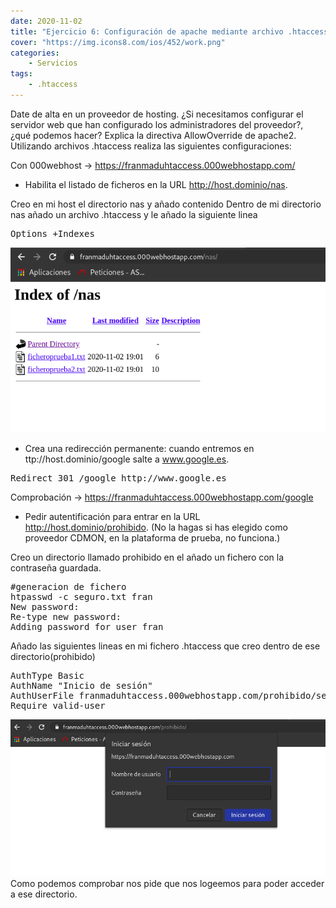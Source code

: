 ```yaml
---
date: 2020-11-02
title: "Ejercicio 6: Configuración de apache mediante archivo .htaccess "
cover: "https://img.icons8.com/ios/452/work.png"
categories: 
    - Servicios
tags:
    - .htaccess
---
```


Date de alta en un proveedor de hosting. ¿Si necesitamos configurar el servidor web que han configurado los administradores del proveedor?, ¿qué podemos hacer? Explica la directiva AllowOverride de apache2. Utilizando archivos .htaccess realiza las siguientes configuraciones:

Con 000webhost -> https://franmaduhtaccess.000webhostapp.com/

* Habilita el listado de ficheros en la URL http://host.dominio/nas.

Creo en mi host el directorio nas y añado contenido
Dentro de mi directorio nas añado un archivo .htaccess y le añado la siguiente linea
<pre>
Options +Indexes
</pre>
![PracticaImg](content/images/servicios/000webhostnas.png "Imagen de la practica")

* Crea una redirección permanente: cuando entremos en ttp://host.dominio/google salte a www.google.es.
<pre>
Redirect 301 /google http://www.google.es
</pre>
Comprobación -> https://franmaduhtaccess.000webhostapp.com/google

* Pedir autentificación para entrar en la URL http://host.dominio/prohibido. (No la hagas si has elegido como proveedor CDMON, en la plataforma de prueba, no funciona.)

Creo un directorio llamado prohibido en el añado un fichero con la contraseña guardada.
<pre>
#generacion de fichero
htpasswd -c seguro.txt fran
New password: 
Re-type new password: 
Adding password for user fran
</pre>
Añado las siguientes lineas en mi fichero .htaccess que creo dentro de ese directorio(prohibido)
<pre>
AuthType Basic
AuthName "Inicio de sesión"
AuthUserFile franmaduhtaccess.000webhostapp.com/prohibido/seguro.txt
Require valid-user
</pre>
![PracticaImg](content/images/servicios/000webhostreq.png "Imagen de la practica")
Como podemos comprobar nos pide que nos logeemos para poder acceder a ese directorio.